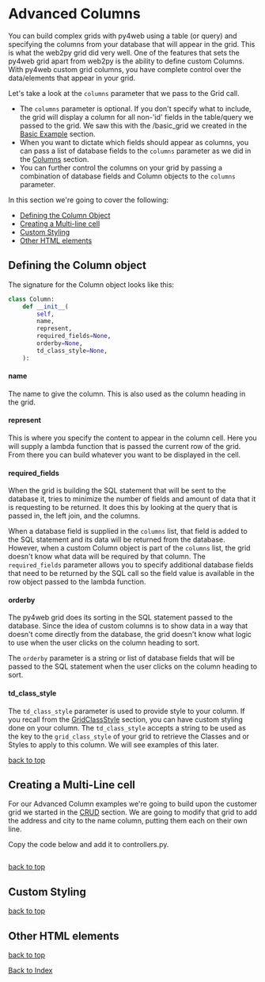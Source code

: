 # Advanced Columns

You can build complex grids with py4web using a table (or query) and specifying the columns from your database that will appear in the grid. This is what the web2py grid did very well. One of the features that sets the py4web grid apart from web2py is the ability to define custom Columns. With py4web custom grid columns, you have complete control over the data/elements that appear in your grid.

Let's take a look at the `columns` parameter that we pass to the Grid call.

- The `columns` parameter is optional. If you don't specify what to include, the grid will display a column for all non-'id' fields in the table/query we passed to the grid. We saw this with the /basic_grid we created in the [Basic Example](basic_example.md) section. 
- When you want to dictate which fields should appear as columns, you can pass a list of database fields to the `columns` parameter as we did in the [Columns](columns.md) section. 
- You can further control the columns on your grid by passing a combination of database fields and Column objects to the `columns` parameter.

In this section we're going to cover the following:

- [Defining the Column Object](#defining-the-column-object)
- [Creating a Multi-line cell](#creating-a-multi-line-cell)
- [Custom Styling](#custom-styling)
- [Other HTML elements](#other-html-elements)
 

## Defining the Column object
The signature for the Column object looks like this:
```python
class Column:
    def __init__(
        self,
        name,
        represent,
        required_fields=None,
        orderby=None,
        td_class_style=None,
    ):
```
#### name
The name to give the column. This is also used as the column heading in the grid.

#### represent
This is where you specify the content to appear in the column cell. Here you will supply a lambda function that is passed the current row of the grid. From there you can build whatever you want to be displayed in the cell.

#### required_fields
When the grid is building the SQL statement that will be sent to the database it, tries to minimize the number of fields and amount of data that it is requesting to be returned. It does this by looking at the query that is passed in, the left join, and the columns. 

When a database field is supplied in the `columns` list, that field is added to the SQL statement and its data will be returned from the database. However, when a custom Column object is part of the `columns` list, the grid doesn't know what data will be required by that column. The `required_fields` parameter allows you to specify additional database fields that need to be returned by the SQL call so the field value is available in the row object passed to the lambda function.

#### orderby
The py4web grid does its sorting in the SQL statement passed to the database. Since the idea of custom columns is to show data in a way that doesn't come directly from the database, the grid doesn't know what logic to use when the user clicks on the column heading to sort. 

The `orderby` parameter is a string or list of database fields that will be passed to the SQL statement when the user clicks on the column heading to sort.

#### td_class_style
The `td_class_style` parameter is used to provide style to your column. If you recall from the [GridClassStyle](gridclassstyle.md) section, you can have custom styling done on your column. The `td_class_style` accepts a string to be used as the key to the `grid_class_style` of your grid to retrieve the Classes and or Styles to apply to this column. We will see examples of this later.

[back to top](#advanced-columns)

## Creating a Multi-Line cell
For our Advanced Column examples we're going to build upon the customer grid we started in the [CRUD](crud.md) section. We are going to modify that grid to add the address and city to the name column, putting them each on their own line.

Copy the code below and add it to controllers.py.

```python

```

[back to top](#advanced-columns)

## Custom Styling

[back to top](#advanced-columns)

## Other HTML elements

[back to top](#advanced-columns)


[Back to Index](../README.md)
